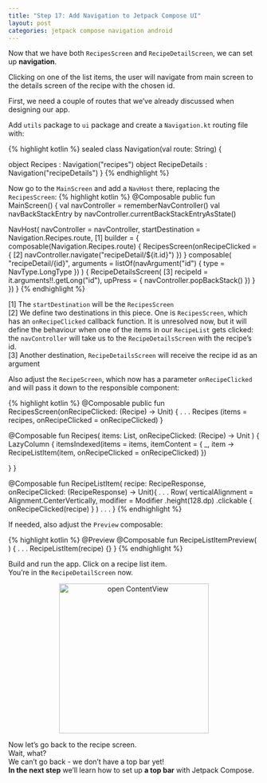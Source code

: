 ```yaml
---
title: "Step 17: Add Navigation to Jetpack Compose UI" 
layout: post
categories: jetpack compose navigation android
--- 
```


Now that we have both `RecipesScreen` and `RecipeDetailScreen`, we can set up <b>navigation</b>. 

Clicking on one of the list items, the user will navigate from main screen to the details screen of the recipe with the chosen id.

First, we need a couple of routes that we’ve already discussed when designing our app.

Add `utils` package to `ui` package and create a `Navigation.kt` routing file with:

{% highlight kotlin %} 
sealed class Navigation(val route: String) {

   object Recipes : Navigation("recipes")
   object RecipeDetails : Navigation("recipeDetails")
}
{% endhighlight %} 


Now go to the `MainScreen` and add a `NavHost` there, replacing the `RecipesScreen`:
{% highlight kotlin %} 
@Composable
public fun MainScreen() {
   val navController = rememberNavController()
   val navBackStackEntry by navController.currentBackStackEntryAsState()

   NavHost(
       navController = navController,
       startDestination = Navigation.Recipes.route, [1]
       builder = {
           composable(Navigation.Recipes.route) {
               RecipesScreen(onRecipeClicked = { [2] navController.navigate("recipeDetail/${it.id}") })
           }
           composable(
               "recipeDetail/{id}",
               arguments = listOf(navArgument("id") { type = NavType.LongType })
           ) {
               RecipeDetailsScreen( [3]
                   recipeId = it.arguments!!.getLong("id"),
                   upPress = { navController.popBackStack() })
           }
       })
}
{% endhighlight %} 

[1] The `startDestination` will be the `RecipesScreen`<br>
[2] We define two destinations in this piece. One is `RecipesScreen`, which has an `onRecipeClicked` callback function. It is unresolved now, but it will define the behaviour when one of the items in our `RecipeList` gets clicked: the `navController` will take us to the `RecipeDetailsScreen` with the recipe’s id.<br>
[3] Another destination, `RecipeDetailsScreen` will receive the recipe id as an argument<br>

Also adjust the `RecipeScreen`, which now has a parameter `onRecipeClicked` and will pass it down to the responsible component:

{% highlight kotlin %} 
@Composable
public fun RecipesScreen(onRecipeClicked: (Recipe) -> Unit) {
  . . .
   Recipes (items = recipes, onRecipeClicked = onRecipeClicked)
}

@Composable
fun Recipes(
   items: List<Recipe>,
   onRecipeClicked: (Recipe) -> Unit
) {
   LazyColumn {
       itemsIndexed(items = items,
           itemContent = { _, item ->
               RecipeListItem(item, onRecipeClicked = onRecipeClicked)
           })

   }
}

@Composable
fun RecipeListItem(
recipe: RecipeResponse,
onRecipeClicked: (RecipeResponse) -> Unit){
. . .
   Row(
       verticalAlignment = Alignment.CenterVertically,
       modifier = Modifier
           .height(128.dp)
           .clickable { onRecipeClicked(recipe) }
   )
   . . .
}
{% endhighlight %} 

If needed, also adjust the `Preview` composable:

{% highlight kotlin %} 
@Preview
@Composable
fun RecipeListItemPreview(
) {
. . .
   RecipeListItem(recipe) {}
}
{% endhighlight %} 


Build and run the app. Click on a recipe list item. <br>
You’re in the `RecipeDetailScreen` now.

<div style="text-align: center"><img src="{{site.baseurl}}/assets/images/step-17/1.png" alt="open ContentView" width="300"/></div>

Now let’s go back to the recipe screen.<br>
Wait, what? <br>
We can’t go back - we don’t have a top bar yet!<br>
<b>In the next step</b> we’ll learn how to set up <b>a top bar</b> with Jetpack Compose.
